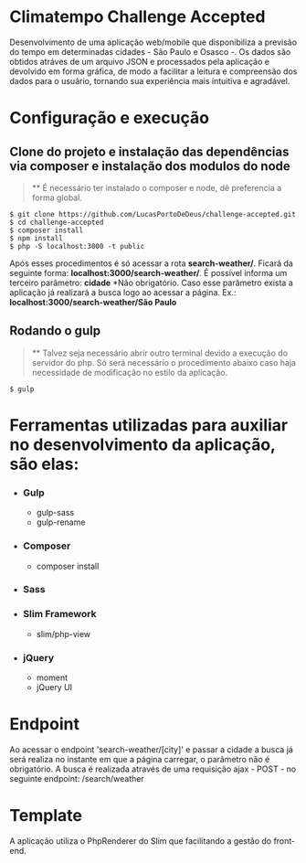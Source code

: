 # Climatempo Challenge Accepted

Desenvolvimento de uma aplicação web/mobile que disponibiliza a previsão do tempo em determinadas cidades - São Paulo e Osasco -. Os dados são obtidos atráves de um arquivo JSON e processados pela aplicação e devolvido em forma gráfica, de modo a facilitar a leitura e compreensão dos dados para o usuário, tornando sua experiência mais intuitiva e agradável.

# Configuração e execução

## Clone do projeto e instalação das dependências via composer e instalação dos modulos do node
> ** É necessário ter instalado o composer e node, dê preferencia a forma global.

```
$ git clone https://github.com/LucasPortoDeDeus/challenge-accepted.git
$ cd challenge-accepted
$ composer install
$ npm install
$ php -S localhost:3000 -t public
```
Após esses procedimentos é só acessar a rota <b>search-weather/</b>. Ficará da seguinte forma: <strong>localhost:3000/search-weather/</strong>.
É possível informa um terceiro parâmetro: <b>cidade</b> *Não obrigatório.
Caso esse parâmetro exista a aplicação já realizará a busca logo ao acessar a página.
Ex.: <strong>localhost:3000/search-weather/São Paulo</strong>


## Rodando o gulp
 > ** Talvez seja necessário abrir outro terminal devido a execução do servidor do php. Só será necessário o procedimento abaixo caso haja necessidade de modificação no estilo da aplicação.
```
$ gulp
```

# Ferramentas utilizadas para auxiliar no desenvolvimento da aplicação, são elas:

 - ### Gulp
    - gulp-sass
    - gulp-rename
 - ### Composer
    - composer install
 - ### Sass
 - ### Slim Framework
    - slim/php-view
 - ### jQuery
    - moment
    - jQuery UI

# Endpoint
Ao acessar o endpoint 'search-weather/[city]' e passar a cidade a busca já será realiza no instante em que a página carregar, o parâmetro não é obrigatório. A busca é realizada através de uma requisição ajax - POST - no seguinte endpoint: /search/weather

# Template
A aplicação utiliza o PhpRenderer do Slim que facilitando a gestão do front-end.
